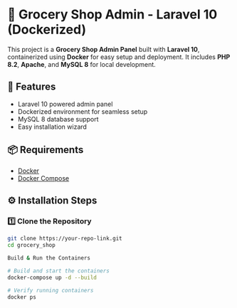 # 🛒 Grocery Shop Admin - Laravel 10 (Dockerized)

This project is a **Grocery Shop Admin Panel** built with **Laravel 10**, containerized using **Docker** for easy setup and deployment. It includes **PHP 8.2**, **Apache**, and **MySQL 8** for local development.

## 🚀 Features
- Laravel 10 powered admin panel
- Dockerized environment for seamless setup
- MySQL 8 database support
- Easy installation wizard

## 📦 Requirements
- [Docker](https://www.docker.com/products/docker-desktop)
- [Docker Compose](https://docs.docker.com/compose/)

## ⚙️ Installation Steps
### 1️⃣ Clone the Repository

```bash
git clone https://your-repo-link.git
cd grocery_shop

Build & Run the Containers

# Build and start the containers
docker-compose up -d --build

# Verify running containers
docker ps